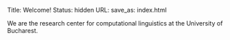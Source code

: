 Title: Welcome!
Status: hidden
URL: 
save_as: index.html

We are the research center for computational linguistics at the University of
Bucharest.
